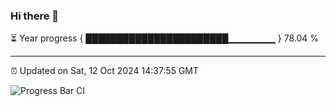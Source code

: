 ### Hi there 👋

⏳ Year progress { ███████████████████████▁▁▁▁▁▁▁ } 78.04 %

---

⏰ Updated on Sat, 12 Oct 2024 14:37:55 GMT

![Progress Bar CI](https://github.com/IshwaranRudhara/GIT-ACTION/workflows/Progress%20Bar%20CI/badge.svg)

